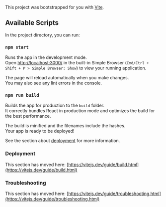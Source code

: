 This project was bootstrapped for you with [Vite](https://vitejs.dev/).

## Available Scripts

In the project directory, you can run:

### `npm start`

Runs the app in the development mode.\
Open [http://localhost:3000/](http://localhost:3000/) in the built-in Simple Browser (`Cmd/Ctrl + Shift + P > Simple Browser: Show`) to view your running application.

The page will reload automatically when you make changes.\
You may also see any lint errors in the console.

### `npm run build`

Builds the app for production to the `build` folder.\
It correctly bundles React in production mode and optimizes the build for the best performance.

The build is minified and the filenames include the hashes.\
Your app is ready to be deployed!

See the section about [deployment](https://facebook.github.io/create-react-app/docs/deployment) for more information.

### Deployment

This section has moved here: [https://vitejs.dev/guide/build.html](https://vitejs.dev/guide/build.html)

### Troubleshooting

This section has moved here: [https://vitejs.dev/guide/troubleshooting.html](https://vitejs.dev/guide/troubleshooting.html)